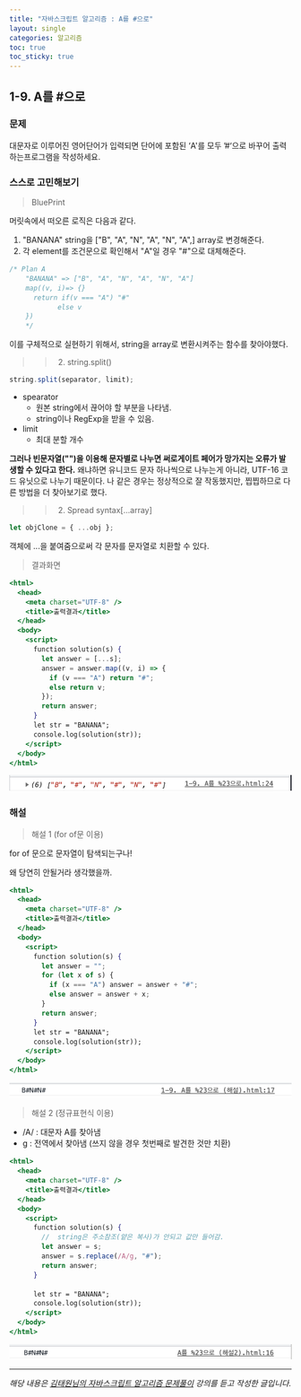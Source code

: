 ```yaml
---
title: "자바스크립트 알고리즘 : A를 #으로"
layout: single
categories: 알고리즘
toc: true
toc_sticky: true
---
```


## 1-9. A를 #으로

### 문제

대문자로 이루어진 영어단어가 입력되면 단어에 포함된 ‘A'를 모두 ’#‘으로 바꾸어 출력하는프로그램을 작성하세요.

### 스스로 고민해보기

> BluePrint

머릿속에서 떠오른 로직은 다음과 같다.

1. "BANANA" string을 ["B", "A", "N", "A", "N", "A",] array로 변경해준다.
2. 각 element를 조건문으로 확인해서 "A"일 경우 "#"으로 대체해준다.

```jsx
/* Plan A
    "BANANA" => ["B", "A", "N", "A", "N", "A"]
    map((v, i)=> {}
      return if(v === "A") "#"
            else v
    })
    */
```

이를 구체적으로 실현하기 위해서, string을 array로 변환시켜주는 함수를 찾아야했다.

> > 2.  string.split()

```jsx
string.split(separator, limit);
```

- spearator
  - 원본 string에서 끊어야 할 부분을 나타냄.
  - string이나 RegExp을 받을 수 있음.
- limit
  - 최대 분할 개수

**그러나 빈문자열("")을 이용해 문자별로 나누면 써로게이트 페어가 망가지는 오류가 발생할 수 있다고 한다.**
왜냐하면 유니코드 문자 하나씩으로 나누는게 아니라, UTF-16 코드 유닛으로 나누기 때문이다.
나 같은 경우는 정상적으로 잘 작동했지만, 찝찝하므로 다른 방법을 더 찾아보기로 했다.

> > 2.  Spread syntax[...array]

```jsx
let objClone = { ...obj };
```

객체에 ...을 붙여줌으로써 각 문자를 문자열로 치환할 수 있다.

> 결과화면

```jsx
<html>
  <head>
    <meta charset="UTF-8" />
    <title>출력결과</title>
  </head>
  <body>
    <script>
      function solution(s) {
        let answer = [...s];
        answer = answer.map((v, i) => {
          if (v === "A") return "#";
          else return v;
        });
        return answer;
      }
      let str = "BANANA";
      console.log(solution(str));
    </script>
  </body>
</html>
```

![1](/assets/images/algorithm/algo9-00001.png)

### 해설

> 해설 1 (for of문 이용)

for of 문으로 문자열이 탐색되는구나!

왜 당연히 안될거라 생각했을까.

```jsx
<html>
  <head>
    <meta charset="UTF-8" />
    <title>출력결과</title>
  </head>
  <body>
    <script>
      function solution(s) {
        let answer = "";
        for (let x of s) {
          if (x === "A") answer = answer + "#";
          else answer = answer + x;
        }
        return answer;
      }
      let str = "BANANA";
      console.log(solution(str));
    </script>
  </body>
</html>
```

![2](/assets/images/algorithm/algo9-00002.png)

> 해설 2 (정규표현식 이용)

- /A/ : 대문자 A를 찾아냄
- g : 전역에서 찾아냄 (쓰지 않을 경우 첫번째로 발견한 것만 치환)

```jsx
<html>
  <head>
    <meta charset="UTF-8" />
    <title>출력결과</title>
  </head>
  <body>
    <script>
      function solution(s) {
        //  string은 주소참조(얕은 복사)가 안되고 값만 들어감.
        let answer = s;
        answer = s.replace(/A/g, "#");
        return answer;
      }

      let str = "BANANA";
      console.log(solution(str));
    </script>
  </body>
</html>
```

![3](/assets/images/algorithm/algo9-00003.png)

---

_해당 내용은 [김태원님의 자바스크립트 알고리즘 문제풀이](https://www.inflearn.com/course/%EC%9E%90%EB%B0%94%EC%8A%A4%ED%81%AC%EB%A6%BD%ED%8A%B8-%EC%95%8C%EA%B3%A0%EB%A6%AC%EC%A6%98-%EB%AC%B8%EC%A0%9C%ED%92%80%EC%9D%B4/dashboard) 강의를 듣고 작성한 글입니다._
